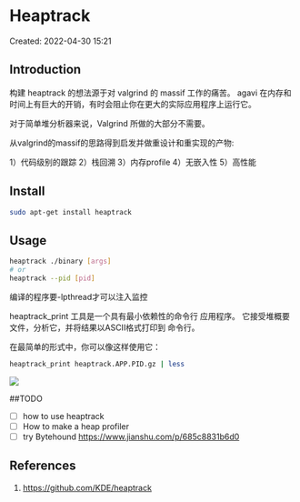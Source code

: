 # Heaptrack

Created: 2022-04-30 15:21

## Introduction

构建 heaptrack 的想法源于对 valgrind 的 massif 工作的痛苦。 agavi 在内存和时间上有巨大的开销，有时会阻止你在更大的实际应用程序上运行它。

对于简单堆分析器来说，Valgrind 所做的大部分不需要。

从valgrind的massif的思路得到启发并做重设计和重实现的产物:

1）代码级别的跟踪
2）栈回溯
3）内存profile
4）无嵌入性
5）高性能

## Install

```bash
sudo apt-get install heaptrack
```

## Usage

```bash
heaptrack ./binary [args]
# or
heaptrack --pid [pid]
```


编译的程序要-lpthread才可以注入监控

heaptrack_print 工具是一个具有最小依赖性的命令行 应用程序。 它接受堆概要文件，分析它，并将结果以ASCII格式打印到 命令行。

在最简单的形式中，你可以像这样使用它：

```bash
heaptrack_print heaptrack.APP.PID.gz | less
```


![](https://tva1.sinaimg.cn/large/e6c9d24egy1h1r3gqsj4ij20xp0dmdjp.jpg)

##TODO

- [ ] how to use heaptrack
- [ ] How to make a heap profiler
- [ ] try Bytehound https://www.jianshu.com/p/685c8831b6d0

## References

1. https://github.com/KDE/heaptrack
